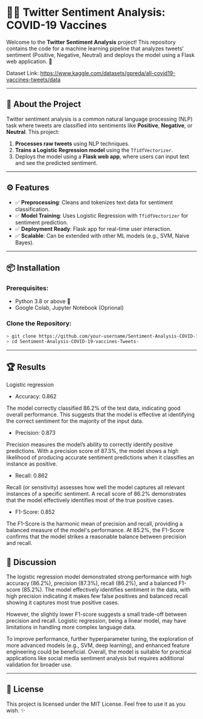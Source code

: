 # 👩‍💻 Twitter Sentiment Analysis: COVID-19 Vaccines

Welcome to the **Twitter Sentiment Analysis** project! This repository contains the code for a machine learning pipeline that analyzes tweets' sentiment (Positive, Negative, Neutral) and deploys the model using a Flask web application. 🌟

Dataset Link: https://www.kaggle.com/datasets/gpreda/all-covid19-vaccines-tweets/data

---

## 📖 About the Project
Twitter sentiment analysis is a common natural language processing (NLP) task where tweets are classified into sentiments like **Positive**, **Negative**, or **Neutral**. 
This project:
1. **Processes raw tweets** using NLP techniques.
2. **Trains a Logistic Regression model** using the `TfidfVectorizer`.
3. Deploys the model using a **Flask web app**, where users can input text and see the predicted sentiment.

---

## ⚙️ Features
- ✅ **Preprocessing**: Cleans and tokenizes text data for sentiment classification.
- ✅ **Model Training**: Uses Logistic Regression with `TfidfVectorizer` for sentiment prediction.
- ✅ **Deployment Ready**: Flask app for real-time user interaction.
- ✅ **Scalable**: Can be extended with other ML models (e.g., SVM, Naive Bayes).

---

## 📦 Installation

### Prerequisites:
- Python 3.8 or above 🐍
- Google Colab, Jupyter Notebook (Oprional)

### Clone the Repository:
   ```bash
> git clone https://github.com/your-username/Sentiment-Analysis-COVID-19-vaccines-Tweets-.git
> cd Sentiment-Analysis-COVID-19-vaccines-Tweets-
   ```
---

## 🏆 Results
Logistic regression
- Accuracy: 0.862

The model correctly classified 86.2% of the test data, indicating good overall performance. This suggests that the model is effective at identifying the correct sentiment for the majority of the input data.
- Precision: 0.873

Precision measures the model’s ability to correctly identify positive predictions. With a precision score of 87.3%, the model shows a high likelihood of producing accurate sentiment predictions when it classifies an instance as positive.
- Recall: 0.862

Recall (or sensitivity) assesses how well the model captures all relevant instances of a specific sentiment. A recall score of 86.2% demonstrates that the model effectively identifies most of the true positive cases.
- F1-Score: 0.852

The F1-Score is the harmonic mean of precision and recall, providing a balanced measure of the model's performance. At 85.2%, the F1-Score confirms that the model strikes a reasonable balance between precision and recall.

## 💬 Discussion

The logistic regression model demonstrated strong performance with high accuracy (86.2%), precision (87.3%), recall (86.2%), and a balanced F1-score (85.2%). The model effectively identifies sentiment in the data, with high precision indicating it makes few false positives and balanced recall showing it captures most true positive cases.

However, the slightly lower F1-score suggests a small trade-off between precision and recall. Logistic regression, being a linear model, may have limitations in handling more complex language data. 

To improve performance, further hyperparameter tuning, the exploration of more advanced models (e.g., SVM, deep learning), and enhanced feature engineering could be beneficial. Overall, the model is suitable for practical applications like social media sentiment analysis but requires additional validation for broader use.

---
## 📄 License
This project is licensed under the MIT License. Feel free to use it as you wish. ✨
